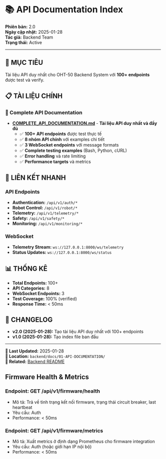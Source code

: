 # 📚 API Documentation Index

**Phiên bản:** 2.0  
**Ngày cập nhật:** 2025-01-28  
**Tác giả:** Backend Team  
**Trạng thái:** Active  

---

## 🎯 **MỤC TIÊU**
Tài liệu API duy nhất cho OHT-50 Backend System với **100+ endpoints** được test và verify.

## 📋 **TÀI LIỆU CHÍNH**

### **📖 Complete API Documentation**
- **[COMPLETE_API_DOCUMENTATION.md](./COMPLETE_API_DOCUMENTATION.md)** - **Tài liệu API duy nhất và đầy đủ**
  - ✅ **100+ API endpoints** được test thực tế
  - ✅ **8 nhóm API chính** với examples chi tiết
  - ✅ **3 WebSocket endpoints** với message formats
  - ✅ **Complete testing examples** (Bash, Python, cURL)
  - ✅ **Error handling** và rate limiting
  - ✅ **Performance targets** và metrics

## 🔗 **LIÊN KẾT NHANH**

### **API Endpoints**
- **Authentication:** `/api/v1/auth/*`
- **Robot Control:** `/api/v1/robot/*`
- **Telemetry:** `/api/v1/telemetry/*`
- **Safety:** `/api/v1/safety/*`
- **Monitoring:** `/api/v1/monitoring/*`

### **WebSocket**
- **Telemetry Stream:** `ws://127.0.0.1:8000/ws/telemetry`
- **Status Updates:** `ws://127.0.0.1:8000/ws/status`

## 📊 **THỐNG KÊ**
- **Total Endpoints:** 100+
- **API Categories:** 8
- **WebSocket Endpoints:** 3
- **Test Coverage:** 100% (verified)
- **Response Time:** < 50ms

## 🔄 **CHANGELOG**
- **v2.0 (2025-01-28):** Tạo tài liệu API duy nhất với 100+ endpoints
- **v1.0 (2025-01-28):** Tạo index file ban đầu

---

**📅 Last Updated:** 2025-01-28  
**📁 Location:** `backend/docs/01-API-DOCUMENTATION/`  
**🔗 Related:** [Backend README](../../README.md)

## Firmware Health & Metrics

### Endpoint: GET /api/v1/firmware/health
- Mô tả: Trả về tình trạng kết nối firmware, trạng thái circuit breaker, last heartbeat
- Yêu cầu: Auth
- Performance: < 50ms

### Endpoint: GET /api/v1/firmware/metrics
- Mô tả: Xuất metrics ở định dạng Prometheus cho firmware integration
- Yêu cầu: Auth (hoặc giới hạn IP nội bộ)
- Performance: < 50ms
